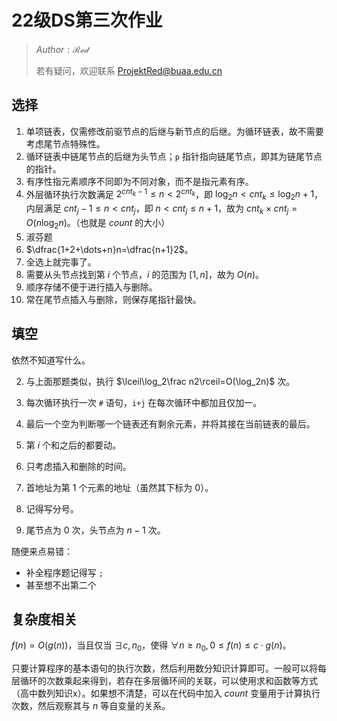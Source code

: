 # 22级DS第三次作业

> $Author : \mathcal{Red}$
>
> 若有疑问，欢迎联系 ProjektRed@buaa.edu.cn

## 选择

1. 单项链表，仅需修改前驱节点的后继与新节点的后继。为循环链表，故不需要考虑尾节点特殊性。
2. 循环链表中链尾节点的后继为头节点；`p` 指针指向链尾节点，即其为链尾节点的指针。
3. 有序性指元素顺序不同即为不同对象，而不是指元素有序。
4. 外层循环执行次数满足 $2^{cnt_k-1}\le n< 2^{cnt_k}$，即 $\log_2n<cnt_k\le \log_2n+1$，内层满足 $cnt_j-1\le n < cnt_j$，即 $n<cnt_j\le n+1$，故为 $cnt_k\times cnt_j=O(n\log_2n)$。（也就是 $count$ 的大小）
5. 淑芬题
6. $\dfrac{1+2+\dots+n}n=\dfrac{n+1}2$。
7. 全选上就完事了。
8. 需要从头节点找到第 $i$ 个节点，$i$ 的范围为 $[1,\,n]$，故为 $O(n)$。
9. 顺序存储不便于进行插入与删除。
10. 常在尾节点插入与删除，则保存尾指针最快。

## 填空

依然不知道写什么。

2. 与上面那题类似，执行 $\lceil\log_2\frac n2\rceil=O(\log_2n)$ 次。

4.  每次循环执行一次 `#` 语句，`i+j` 在每次循环中都加且仅加一。
5. 最后一个空为判断哪一个链表还有剩余元素，并将其接在当前链表的最后。
6. 第 $i$ 个和之后的都要动。
7. 只考虑插入和删除的时间。
8. 首地址为第 $1$ 个元素的地址（虽然其下标为 $0$）。
9. 记得写分号。
10. 尾节点为 $0$ 次，头节点为 $n-1$ 次。

随便来点易错：

- 补全程序题记得写 `;`
- 甚至想不出第二个

## 复杂度相关

$f(n)=O(g(n))$，当且仅当 $\exists c,n_0$，使得 $\forall n \ge n_0,0\le f(n)\le c\cdot g(n)$。

只要计算程序的基本语句的执行次数，然后利用数分知识计算即可。一般可以将每层循环的次数乘起来得到，若存在多层循环间的关联，可以使用求和函数等方式（高中数列知识x）。如果想不清楚，可以在代码中加入 $count$ 变量用于计算执行次数，然后观察其与 $n$ 等自变量的关系。

